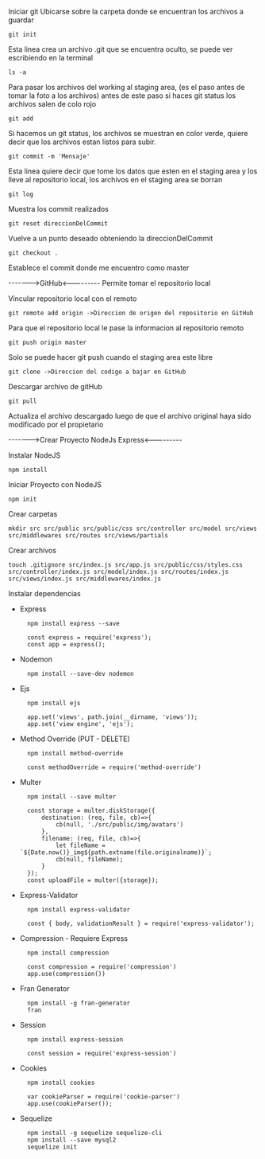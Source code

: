 Iniciar git
Ubicarse sobre la carpeta donde se encuentran los archivos a guardar

    git init

Esta linea crea un archivo .git que se encuentra oculto, se puede ver escribiendo en la terminal 

    ls -a

Para pasar los archivos del working al staging area, (es el paso antes de tomar la foto a los archivos) antes de este paso si haces git status los archivos salen de colo rojo

    git add

Si hacemos un git status, los archivos se muestran en color verde, quiere decir que los archivos estan listos para subir.

    git commit -m 'Mensaje'

Esta linea quiere decir que tome los datos que esten en el staging area y los lleve al repositorio local, los archivos en el staging area se borran

    git log 

Muestra los commit realizados

    git reset direccionDelCommit

Vuelve a un punto deseado obteniendo la direccionDelCommit

    git checkout .

Establece el commit donde me encuentro como master


------->GitHub<---------
Permite tomar el repositorio local 

Vincular repositorio local con el remoto

    git remote add origin ->Direccion de origen del repositorio en GitHub

Para que el repositorio local le pase la informacion al repositorio remoto

    git push origin master

Solo se puede hacer git push cuando el staging area este libre

    git clone ->Direccion del codigo a bajar en GitHub

Descargar archivo de gitHub

    git pull 
    
Actualiza el archivo descargado luego de que el archivo original haya sido modificado por el propietario


------->Crear Proyecto NodeJs Express<---------

Instalar NodeJS

    npm install   

Iniciar Proyecto con NodeJS  

    npm init
    
Crear carpetas 
    
    mkdir src src/public src/public/css src/controller src/model src/views src/middlewares src/routes src/views/partials
   
Crear archivos
    
    touch .gitignore src/index.js src/app.js src/public/css/styles.css src/controller/index.js src/model/index.js src/routes/index.js src/views/index.js src/middlewares/index.js
    
Instalar dependencias
- Express
    
        npm install express --save
        
        const express = require('express');
        const app = express();

- Nodemon
    
        npm install --save-dev nodemon

- Ejs

        npm install ejs
        
        app.set('views', path.join(__dirname, 'views'));
        app.set('view engine', 'ejs');
    
- Method Override (PUT - DELETE)

        npm install method-override
        
        const methodOverride = require('method-override')

- Multer 

        npm install --save multer
        
        const storage = multer.diskStorage({
            destination: (req, file, cb)=>{
                cb(null, './src/public/img/avatars')
            },
            filename: (req, file, cb)=>{
                let fileName = `${Date.now()}_img${path.extname(file.originalname)}`;
                cb(null, fileName);
            }
        });
        const uploadFile = multer({storage});
    
- Express-Validator

        npm install express-validator
        
        const { body, validationResult } = require('express-validator');
        
 
- Compression - Requiere Express

        npm install compression

        const compression = require('compression')
        app.use(compression())

- Fran Generator

        npm install -g fran-generator
        fran
        
- Session

        npm install express-session
        
        const session = require('express-session')
       
- Cookies

        npm install cookies
        
        var cookieParser = require('cookie-parser')
        app.use(cookieParser());

- Sequelize
        
        npm install -g sequelize sequelize-cli
        npm install --save mysql2
        sequelize init
